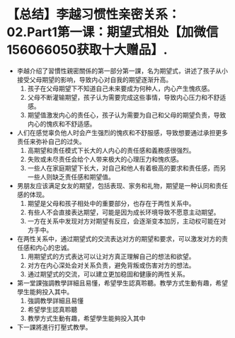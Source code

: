 # 【总结】李越习惯性亲密关系：02.Part1第一课：期望式相处【加微信156066050获取十大赠品】.

-   李越介绍了習慣性親密關係的第一部分第一課，名为期望式，讲述了孩子从小接受父母期望的影响，导致内心对自我的期望逐渐升高。
    1.  孩子在父母期望下不知道自己未来要成为何种人，内心产生愧疚感。
    2.  父母不断灌输期望，孩子认为需要完成这些事情，导致内心压力和不舒适感。
    3.  期望值激发内心的责任心，孩子认为需要为自己和父母的期望负责，导致内心的愧疚和不舒适感。
-   人们在感觉辜负他人时会产生强烈的愧疚和不舒服感，导致想要通过承担更多责任来弥补自己的过失。
    1.  高期望和责任模式下长大的人内心的责任感和義務感很强烈。
    2.  失败或未尽责任会给个人带来极大的心理压力和愧疚感。
    3.  一些人在家庭期望下长大，对自己和他人有着极高的要求和责任感，而另一些人则缺乏责任感和期望值。
-   男朋友应该满足女友的期望，包括表现、家务和礼物，期望是一种认同和责任感的体现。
    1.  期望是父母和孩子相处中的重要部分，也存在于两性关系中。
    2.  有些人不会直接表达期望，可能是因为成长环境导致不愿意主动期望。
    3.  一方在关系中发现对方对期望有反应，会逐渐变本加厉，主动权可能在对方手中。
-   在两性关系中，通过期望式的交流表达对方的期望和要求，可以激发对方的责任感和内心的忠诚。
    1.  用期望式的方式表达可以让对方真正理解自己的想法和欲望。
    2.  对方在内心深处会对关系负责，避免背叛或伤害对方的想法。
    3.  通过期望式的交流，可以建立更加稳固和健康的两性关系。
-   第一堂課強調教學詳細且易懂，希望學生認真聆聽。教學方式生動有趣，希望學生能夠投入其中。
    1.  強調教學詳細且易懂
    2.  希望學生認真聆聽
    3.  教學方式生動有趣，希望學生能夠投入其中
-   下一課將進行打壓式教學。
